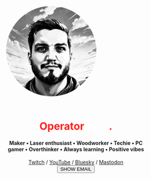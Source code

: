 <div class="container" style="display: flex;
    justify-content: center;
    align-items: center;
    height: 100vh; /* 100% of the viewport height */">
  <div class="content" style="text-align: center; /* Optional: Center text within the container */
    max-width: 80%; /* Optional: Limit content width */">
<div style="display: flex; flex-wrap: wrap; align-items: center;">
  <div style="flex: 0 auto; padding: 10px; box-sizing: border-box;">
    <img src="/assets/images/operatorrazz.png" alt="OperatorRazz" style="border-radius: 50%; width: 250px; height: 250px;" />
  </div>
  <div style="flex: 1; padding: 10px; box-sizing: border-box;">
    <h1><span style="color: #ff201e" class="nameHeading">Operator</span><span style="color: #ffffff" class="nameHeading">Razz</span><span style="color: #ff201e">.</span></h1>
    <h4>Maker • Laser enthusiast • Woodworker • Techie • PC gamer • Overthinker • Always learning • Positive vibes</h4>
      <a href="https://www.twitch.tv/operatorrazz">Twitch</a> <span class="social_divider">/</span> <a href="https://www.youtube.com/@operatorrazz/">YouTube</a> <span class="social_divider">/</span> <a href="https://bsky.app/profile/operatorrazz.com">Bluesky</a> <span class="social_divider">/</span> <a href="https://mastodon.gamedev.place/@OperatorRazz">Mastodon</a><br>
<button id="myButton" onclick="showText()">SHOW EMAIL</button>
  <p id="hiddenText" style="display: none; margin: 25px;"><a href="mailto:operatorrazz@gmail.com">OperatorRazz@gmail.com</a></p>
  </div>
</div>
  </div>
</div>

